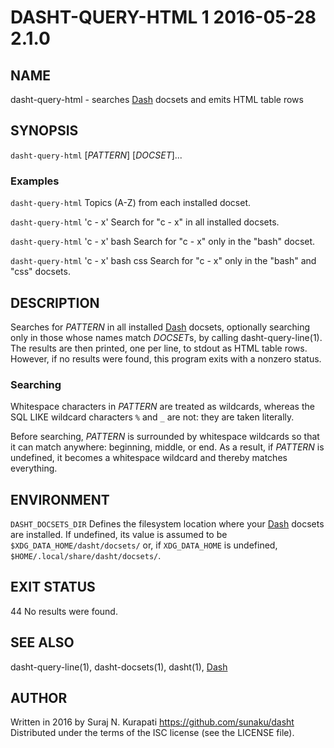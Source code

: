# DASHT-QUERY-HTML 1            2016-05-28                            2.1.0

## NAME

dasht-query-html - searches [Dash] docsets and emits HTML table rows

## SYNOPSIS

`dasht-query-html` [*PATTERN*] [*DOCSET*]...

### Examples

`dasht-query-html`
  Topics (A-Z) from each installed docset.

`dasht-query-html` 'c - x'
  Search for "c - x" in all installed docsets.

`dasht-query-html` 'c - x' bash
  Search for "c - x" only in the "bash" docset.

`dasht-query-html` 'c - x' bash css
  Search for "c - x" only in the "bash" and "css" docsets.

## DESCRIPTION

Searches for *PATTERN* in all installed [Dash] docsets, optionally searching
only in those whose names match *DOCSET*s, by calling dasht-query-line(1).
The results are then printed, one per line, to stdout as HTML table rows.
However, if no results were found, this program exits with a nonzero status.

### Searching

Whitespace characters in *PATTERN* are treated as wildcards, whereas the
SQL LIKE wildcard characters `%` and `_` are not: they are taken literally.

Before searching, *PATTERN* is surrounded by whitespace wildcards so that it
can match anywhere: beginning, middle, or end.  As a result, if *PATTERN* is
undefined, it becomes a whitespace wildcard and thereby matches everything.

## ENVIRONMENT

`DASHT_DOCSETS_DIR`
  Defines the filesystem location where your [Dash] docsets are installed.
  If undefined, its value is assumed to be `$XDG_DATA_HOME/dasht/docsets/`
  or, if `XDG_DATA_HOME` is undefined, `$HOME/.local/share/dasht/docsets/`.

## EXIT STATUS

44
  No results were found.

## SEE ALSO

dasht-query-line(1), dasht-docsets(1), dasht(1), [Dash]

[Dash]: https://kapeli.com/dash

## AUTHOR

Written in 2016 by Suraj N. Kurapati <https://github.com/sunaku/dasht>
Distributed under the terms of the ISC license (see the LICENSE file).